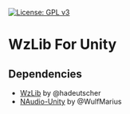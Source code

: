 [![License: GPL v3](https://img.shields.io/badge/License-GPL%20v3-blue.svg)](https://www.gnu.org/licenses/gpl-3.0)

# WzLib For Unity


## Dependencies

- [WzLib](https://github.com/hadeutscher/MapleLib) by @hadeutscher
- [NAudio-Unity](https://github.com/WulfMarius/NAudio-Unity) by @WulfMarius
